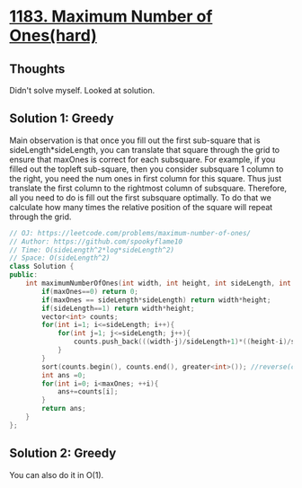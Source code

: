# [1183. Maximum Number of Ones(hard)](https://leetcode.com/problems/maximum-number-of-ones/description/)

## Thoughts 
Didn't solve myself. Looked at solution. 
## Solution 1: Greedy
Main observation is that once you fill out the first sub-square that is sideLength*sideLength, you can translate that square through the grid to ensure that maxOnes is correct for each subsquare. For example, if you filled out the topleft sub-square, then you consider subsquare 1 column to the right, you need the num ones in first column for this square. Thus just translate the first column to the rightmost column of subsquare. Therefore, all you need to do is fill out the first subsquare optimally. To do that we calculate how many times the relative position of the square will repeat through the grid.
```cpp
// OJ: https://leetcode.com/problems/maximum-number-of-ones/
// Author: https://github.com/spookyflame10
// Time: O(sideLength^2*log*sideLength^2)
// Space: O(sideLength^2)
class Solution {
public:
    int maximumNumberOfOnes(int width, int height, int sideLength, int maxOnes) {
        if(maxOnes==0) return 0;
        if(maxOnes == sideLength*sideLength) return width*height;
        if(sideLength==1) return width*height;
        vector<int> counts;
        for(int i=1; i<=sideLength; i++){
            for(int j=1; j<=sideLength; j++){
                counts.push_back(((width-j)/sideLength+1)*((height-i)/sideLength+1));
            }
        }
        sort(counts.begin(), counts.end(), greater<int>()); //reverse(counts);
        int ans =0;
        for(int i=0; i<maxOnes; ++i){
            ans+=counts[i];
        }
        return ans;
    }
};
```
## Solution 2: Greedy
You can also do it in O(1). 